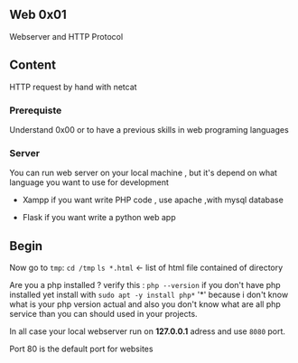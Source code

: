 ## Web 0x01
Webserver and HTTP Protocol
## Content
HTTP request by hand with netcat
### Prerequiste
Understand 0x00 or to have a previous skills in web programing languages
 
### Server
You can run web  server on your local machine , but it's depend on what language you want to use for development  

* Xampp if you want write PHP code , use apache ,with mysql database
+ Flask if you want write a python web app 

## Begin

Now go to `tmp`:
`cd /tmp`
`ls *.html`  <- list of html file contained of directory

Are you a php installed ? verify this :
`php --version` 
if you don't have php installed yet install with 
`sudo apt -y install php*` '*' because i don't know what is your php version actual and also you don't know what are all php service than you can should used in your projects.

In all case your local webserver run on **__127.0.0.1__** adress and use `8080`  port.

Port 80 is the default port for websites 

